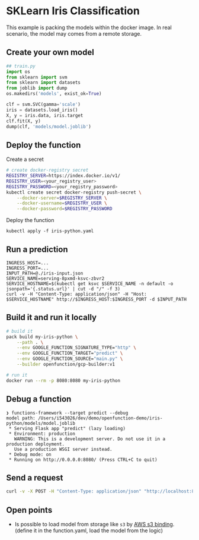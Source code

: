 # SKLearn Iris Classification

This example is packing the models within the docker image. In real scenario, the model may comes from a remote storage.

## Create your own model

```python
## train.py
import os
from sklearn import svm
from sklearn import datasets
from joblib import dump
os.makedirs('models', exist_ok=True)

clf = svm.SVC(gamma='scale')
iris = datasets.load_iris()
X, y = iris.data, iris.target
clf.fit(X, y)
dump(clf, 'models/model.joblib')
```

## Deploy the function

Create a secret
```sh
# create docker-registry secret
REGISTRY_SERVER=https://index.docker.io/v1/
REGISTRY_USER=<your_registry_user>
REGISTRY_PASSWORD=<your_registry_password>
kubectl create secret docker-registry push-secret \
    --docker-server=$REGISTRY_SERVER \
    --docker-username=$REGISTRY_USER \
    --docker-password=$REGISTRY_PASSWORD
```

Deploy the function
```
kubectl apply -f iris-python.yaml
```

## Run a prediction

```
INGRESS_HOST=...
INGRESS_PORT=...
INPUT_PATH=@./iris-input.json
SERVICE_NAME=serving-8pxmd-ksvc-zbvr2
SERVICE_HOSTNAME=$(kubectl get ksvc $SERVICE_NAME -n default -o jsonpath='{.status.url}' | cut -d "/" -f 3)
curl -v -H "Content-Type: application/json" -H "Host: $SERVICE_HOSTNAME" http://$INGRESS_HOST:$INGRESS_PORT -d $INPUT_PATH
```

## Build it and run it locally

```sh
# build it
pack build my-iris-python \
	--path . \
	--env GOOGLE_FUNCTION_SIGNATURE_TYPE="http" \
	--env GOOGLE_FUNCTION_TARGET="predict" \
	--env GOOGLE_FUNCTION_SOURCE="main.py" \
	--builder openfunction/gcp-builder:v1

# run it
docker run --rm -p 8080:8080 my-iris-python
```

## Debug a function

```
❯ functions-framework --target predict --debug
model path: /Users/i543026/dev/demo/openfunction-demo/iris-python/models/model.joblib
 * Serving Flask app "predict" (lazy loading)
 * Environment: production
   WARNING: This is a development server. Do not use it in a production deployment.
   Use a production WSGI server instead.
 * Debug mode: on
 * Running on http://0.0.0.0:8080/ (Press CTRL+C to quit)
```

## Send a request

```sh
curl -v -X POST -H "Content-Type: application/json" "http://localhost:8080" -d @./iris-input.json
```

## Open points

* Is possible to load model from storage like `s3` by [AWS s3 binding](https://docs.dapr.io/reference/components-reference/supported-bindings/s3/). (define it in the function.yaml, load the model from the logic)
